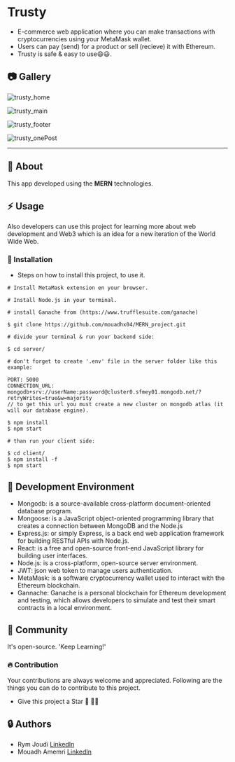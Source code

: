 # Trusty

- E-commerce web application where you can make transactions with cryptocurrencies using your MetaMask wallet.
- Users can pay (send) for a product or sell (recieve) it with Ethereum.
- Trusty is safe & easy to use:smile::smiley:.

##  :camera: Gallery
![trusty_home](https://user-images.githubusercontent.com/85496711/218611364-68eb7f55-8c1c-4084-9df1-8a56c8a8ec66.PNG)

![trusty_main](https://user-images.githubusercontent.com/85496711/218611380-077e951b-997d-4007-b3f2-0e436f975d85.PNG)

![trusty_footer](https://user-images.githubusercontent.com/85496711/218611403-5200d037-f5bb-4bf3-89e5-84b835c36d63.PNG)

![trusty_onePost](https://user-images.githubusercontent.com/85496711/218611417-b1f4fe19-1dd2-4582-91b4-a9f5a1b7aafd.PNG)

*****************************************************************************************************************************
##  :beginner: About
This app developed using the **MERN** technologies.

## :zap: Usage
Also developers can use this project for learning more about web development and Web3 which is an idea for a new iteration of the World Wide Web.

###  :electric_plug: Installation
- Steps on how to install this project, to use it.

```
# Install MetaMask extension en your browser.

# Install Node.js in your terminal.

# install Ganache from (https://www.trufflesuite.com/ganache)

$ git clone https://github.com/mouadhx04/MERN_project.git

# divide your terminal & run your backend side:

$ cd server/

# don't forget to create '.env' file in the server folder like this example:

PORT: 5000
CONNECTION_URL: mongodb+srv://userName:password@cluster0.sfmey01.mongodb.net/?retryWrites=true&w=majority
// to get this url you must create a new cluster on mongodb atlas (it will our database engine).

$ npm install
$ npm start

# than run your client side:

$ cd client/
$ npm install -f
$ npm start

```
##  :wrench: Development Environment

- Mongodb:  is a source-available cross-platform document-oriented database program.
- Mongoose:  is a JavaScript object-oriented programming library that creates a connection between MongoDB and the Node.js
- Express.js:  or simply Express, is a back end web application framework for building RESTful APIs with Node.js.
- React:  is a free and open-source front-end JavaScript library for building user interfaces.
- Node.js:  is a cross-platform, open-source server environment.
- JWT:  json web token to manage users authentication.
- MetaMask:  is a software cryptocurrency wallet used to interact with the Ethereum blockchain.
- Gannache:  Ganache is a personal blockchain for Ethereum development and testing, which allows developers to simulate and test their smart contracts in a local environment.

## :cherry_blossom: Community

It's open-source. 'Keep Learning!'

 ###  :fire: Contribution

 Your contributions are always welcome and appreciated. Following are the things you can do to contribute to this project.
 - Give this project a Star 🌟 🌟:smile:

##  :lock: Authors
- Rym Joudi   [LinkedIn](https://www.linkedin.com/in/rym-joudi-014023206/ "Heading link")
- Mouadh Amemri   [LinkedIn](https://www.linkedin.com/in/mouadh-amemri/ "Heading link")
